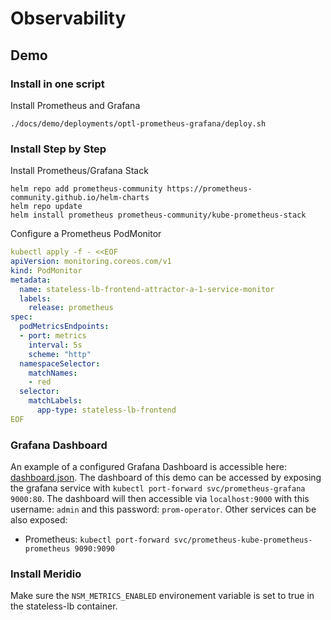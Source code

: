 # Observability

## Demo

### Install in one script

Install Prometheus and Grafana
```
./docs/demo/deployments/optl-prometheus-grafana/deploy.sh
```

### Install Step by Step

Install Prometheus/Grafana Stack
```
helm repo add prometheus-community https://prometheus-community.github.io/helm-charts
helm repo update
helm install prometheus prometheus-community/kube-prometheus-stack
```

Configure a Prometheus PodMonitor
```yaml
kubectl apply -f - <<EOF
apiVersion: monitoring.coreos.com/v1
kind: PodMonitor
metadata:
  name: stateless-lb-frontend-attractor-a-1-service-monitor
  labels:
    release: prometheus
spec:
  podMetricsEndpoints:
  - port: metrics
    interval: 5s
    scheme: "http"
  namespaceSelector:
    matchNames: 
    - red
  selector:
    matchLabels:
      app-type: stateless-lb-frontend
EOF
```

### Grafana Dashboard

An example of a configured Grafana Dashboard is accessible here: [dashboard.json](dashboard.json).
The dashboard of this demo can be accessed by exposing the grafana service with `kubectl port-forward svc/prometheus-grafana 9000:80`. The dashboard will then accessible via `localhost:9000` with this username: `admin` and this password: `prom-operator`. Other services can be also exposed:
* Prometheus: `kubectl port-forward svc/prometheus-kube-prometheus-prometheus 9090:9090`

### Install Meridio

Make sure the `NSM_METRICS_ENABLED` environement variable is set to true in the stateless-lb container.
